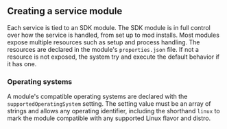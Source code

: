 ## Creating a service module

Each service is tied to an SDK module. The SDK module is in full control over how the service is handled, from set up to mod installs. Most modules expose multiple resources such as setup and process handling. The resources are declared in the module's `properties.json` file. If not a resource is not exposed, the system try and execute the default behavior if it has one.

### Operating systems

A module's compatible operating systems are declared with the `supportedOperatingSystem` setting. The setting value must be an array of strings and allows any operating identifier, including the shorthand `linux` to mark the module compatible with any supported Linux flavor and distro.

